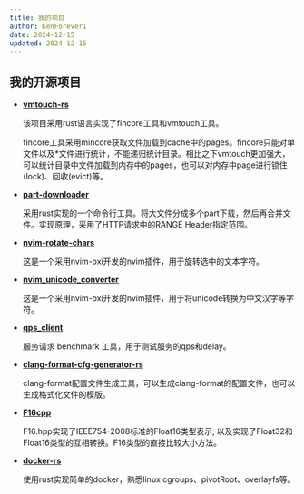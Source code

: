 ```yaml
---
title: 我的项目
author: KenForever1
date: 2024-12-15
updated: 2024-12-15
---
```


## 我的开源项目

<div class="grid cards" markdown>

- __[vmtouch-rs](https://github.com/KenForever1/vmtouch-rs)__

    该项目采用rust语言实现了fincore工具和vmtouch工具。

    fincore工具采用mincore获取文件加载到cache中的pages。fincore只能对单文件以及*文件进行统计，不能递归统计目录。相比之下vmtouch更加强大，可以统计目录中文件加载到内存中的pages，也可以对内存中page进行锁住(lock)、回收(evict)等。

- __[part-downloader](https://github.com/KenForever1/part-downloader-rs)__
  
    采用rust实现的一个命令行工具。将大文件分成多个part下载，然后再合并文件。实现原理，采用了HTTP请求中的RANGE Header指定范围。

- __[nvim-rotate-chars](https://github.com/KenForever1/nvim-rotate-chars)__

    这是一个采用nvim-oxi开发的nvim插件，用于旋转选中的文本字符。

- __[nvim_unicode_converter](https://github.com/KenForever1/nvim_unicode_converter)__

    这是一个采用nvim-oxi开发的nvim插件，用于将unicode转换为中文汉字等字符。

- __[qps_client](https://github.com/KenForever1/qps_client)__

    服务请求 benchmark 工具，用于测试服务的qps和delay。

- __[clang-format-cfg-generator-rs](https://github.com/KenForever1/clang-format-cfg-generator-rs
)__

    clang-format配置文件生成工具，可以生成clang-format的配置文件，也可以生成格式化文件的模版。

- __[F16cpp](https://github.com/KenForever1/F16cpp
)__

    F16.hpp实现了IEEE754-2008标准的Float16类型表示, 以及实现了Float32和Float16类型的互相转换。F16类型的直接比较大小方法。

- __[docker-rs](https://github.com/KenForever1/docker-rs
)__

    使用rust实现简单的docker，熟悉linux cgroups、pivotRoot、overlayfs等。


</div>

<script src="https://giscus.app/client.js"
	data-repo="KenForever1/KenForever1.github.io"
	data-repo-id="R_kgDOGbt1Ww"
	data-category="Announcements"
	data-category-id="DIC_kwDOGbt1W84CahvG"
	data-mapping="pathname"
	data-strict="0"
	data-reactions-enabled="1"
	data-emit-metadata="0"
	data-input-position="bottom"
	data-theme="preferred_color_scheme"
	data-lang="zh-CN"
	crossorigin="anonymous"
	async>
</script>
